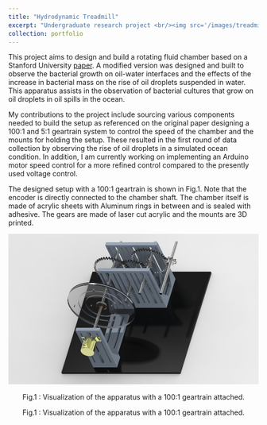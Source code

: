 ```yaml
---
title: "Hydrodynamic Treadmill"
excerpt: "Undergraduate research project <br/><img src='/images/treadmill.jpg'>"
collection: portfolio
---
```


This project aims to design and build a rotating fluid chamber based on a Stanford University <a href="https://www.google.com/url?q=https://www.nature.com/articles/s41592-020-0924-7?proof%3Dt%23Abs1&sa=D&source=docs&ust=1642034900180041&usg=AOvVaw2CDhV_u_gbPzqSTAPZYor0">paper</a>. A modified version was designed and built to observe the bacterial growth on oil-water interfaces and the effects of the increase in bacterial mass on the rise of oil droplets suspended in water. This apparatus assists in the observation of bacterial cultures that grow on oil droplets in oil spills in the ocean.


My contributions to the project include sourcing various components needed to build the setup as referenced on the original paper designing a 100:1 and 5:1 geartrain system to control the speed of the chamber and the mounts for holding the setup. These resulted in the first round of data collection by observing the rise of oil droplets in a simulated ocean condition. In addition, I am currently working on implementing an Arduino motor speed control for a more refined control compared to the presently used voltage control.


The designed setup with a 100:1 geartrain is shown in Fig.1. Note that the encoder is directly connected to the chamber shaft. The chamber itself is made of acrylic sheets with Aluminum rings in between and is sealed with adhesive. The gears are made of laser cut acrylic and the mounts are 3D printed.


<img src='/images/fullasm1.jpg' alt="demo_asm" class="center">
<p style="text-align:center">Fig.1 : Visualization of the apparatus with a 100:1 geartrain attached.</p>
<center> Fig.1 : Visualization of the apparatus with a 100:1 geartrain attached.</center>
